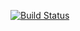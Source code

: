 [![Build Status](https://magnum.travis-ci.com/lovellfelix/cashew.svg?token=NXZf3pjUfM6EhzRtpKqs)](https://magnum.travis-ci.com/lovellfelix/cashew)
